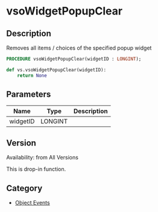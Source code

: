 # vsoWidgetPopupClear

## Description
Removes all items / choices of the specified popup widget

```pascal
PROCEDURE vsoWidgetPopupClear(widgetID : LONGINT);
```

```python
def vs.vsoWidgetPopupClear(widgetID):
    return None
```

## Parameters
|Name|Type|Description|
|---|---|---|
|widgetID|LONGINT|   |

## Version
Availability: from All Versions

This is drop-in function.

## Category
* [Object Events](../Categories/Object%20Events.md)
